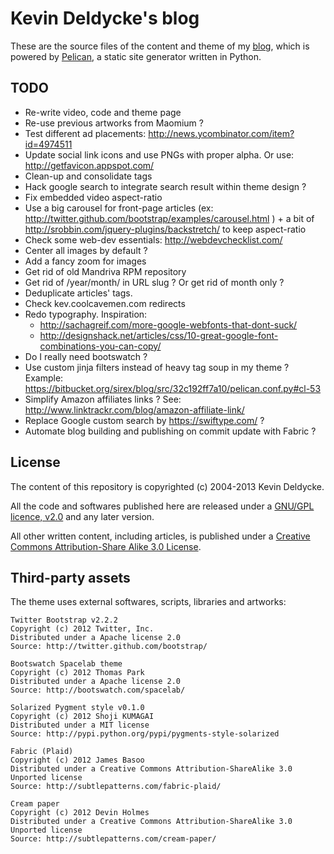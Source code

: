 Kevin Deldycke's blog
=====================

These are the source files of the content and theme of my [blog](http://kevin.deldycke.com),
which is powered by [Pelican](http://getpelican.com), a static site generator written in Python.


TODO
----

  * Re-write video, code and theme page
  * Re-use previous artworks from Maomium ?
  * Test different ad placements: http://news.ycombinator.com/item?id=4974511
  * Update social link icons and use PNGs with proper alpha. Or use: http://getfavicon.appspot.com/
  * Clean-up and consolidate tags
  * Hack google search to integrate search result within theme design ?
  * Fix embedded video aspect-ratio
  * Use a big carousel for front-page articles (ex: http://twitter.github.com/bootstrap/examples/carousel.html ) + a bit of http://srobbin.com/jquery-plugins/backstretch/ to keep aspect-ratio
  * Check some web-dev essentials: http://webdevchecklist.com/
  * Center all images by default ?
  * Add a fancy zoom for images
  * Get rid of old Mandriva RPM repository
  * Get rid of /year/month/ in URL slug ? Or get rid of month only ?
  * Deduplicate articles' tags.
  * Check kev.coolcavemen.com redirects
  * Redo typography. Inspiration:
    * http://sachagreif.com/more-google-webfonts-that-dont-suck/
    * http://designshack.net/articles/css/10-great-google-font-combinations-you-can-copy/
  * Do I really need bootswatch ?
  * Use custom jinja filters instead of heavy tag soup in my theme ? Example: https://bitbucket.org/sirex/blog/src/32c192ff7a10/pelican.conf.py#cl-53
  * Simplify Amazon affiliates links ? See: http://www.linktrackr.com/blog/amazon-affiliate-link/
  * Replace Google custom search by https://swiftype.com/ ?
  * Automate blog building and publishing on commit update with Fabric ?


License
-------

The content of this repository is copyrighted (c) 2004-2013 Kevin Deldycke.

All the code and softwares published here are released under a [GNU/GPL licence, v2.0](http://www.fsf.org/licensing/licenses/gpl.html) and any later version.

All other written content, including articles, is published under a [Creative Commons Attribution-Share Alike 3.0 License](http://creativecommons.org/licenses/by-sa/3.0/).


Third-party assets
------------------

The theme uses external softwares, scripts, libraries and artworks:

    Twitter Bootstrap v2.2.2
    Copyright (c) 2012 Twitter, Inc.
    Distributed under a Apache license 2.0
    Source: http://twitter.github.com/bootstrap/

    Bootswatch Spacelab theme
    Copyright (c) 2012 Thomas Park
    Distributed under a Apache license 2.0
    Source: http://bootswatch.com/spacelab/

    Solarized Pygment style v0.1.0
    Copyright (c) 2012 Shoji KUMAGAI
    Distributed under a MIT license
    Source: http://pypi.python.org/pypi/pygments-style-solarized

    Fabric (Plaid)
    Copyright (c) 2012 James Basoo
    Distributed under a Creative Commons Attribution-ShareAlike 3.0 Unported license
    Source: http://subtlepatterns.com/fabric-plaid/

    Cream paper
    Copyright (c) 2012 Devin Holmes
    Distributed under a Creative Commons Attribution-ShareAlike 3.0 Unported license
    Source: http://subtlepatterns.com/cream-paper/
